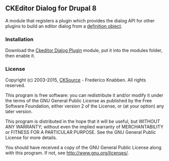 CKEditor Dialog for Drupal 8
-----------------------------------


A module that registers a plugin which provides the dialog API for other plugins to build an editor dialog from a [definition object](http://docs.ckeditor.com/#!/api/CKEDITOR.dialog.definition).

### Installation

Download the [Ckeditor Dialog Plugin](https://github.com/ol0lll/ckeditor_dialog) module, put it into the modules folder, then enable it.

### License

Copyright (c) 2003-2015, [CKSource](http://cksource.com/) - Frederico Knabben. All rights reserved.

This program is free software: you can redistribute it and/or modify
it under the terms of the GNU General Public License as published by
the Free Software Foundation, either version 2 of the License, or
(at your option) any later version.

This program is distributed in the hope that it will be useful,
but WITHOUT ANY WARRANTY; without even the implied warranty of
MERCHANTABILITY or FITNESS FOR A PARTICULAR PURPOSE.  See the
GNU General Public License for more details.

You should have received a copy of the GNU General Public License
along with this program.  If not, see <http://www.gnu.org/licenses/>.
